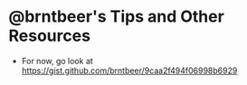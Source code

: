 # @brntbeer's Tips and Other Resources

- For now, go look at https://gist.github.com/brntbeer/9caa2f494f06998b6929
